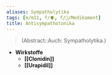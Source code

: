 ```yaml
---
aliases: Sympatholytika
tags: [m/m11, f/🫀, f/💊/Medikament]
title: Antisympathotonika
---
```

> (Abstract::Auch: Sympatholytika.)
- **Wirkstoffe**
	- **[[Clonidin]]**
	- **[[Urapidil]]**